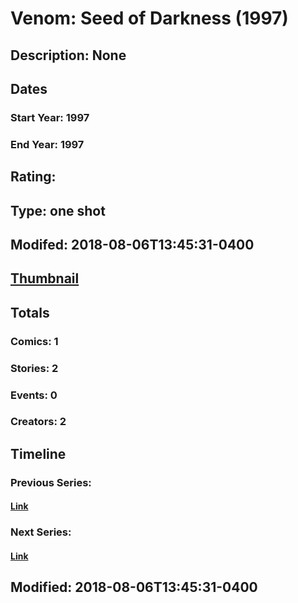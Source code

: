 # Venom: Seed of Darkness (1997)
## Description: None
## Dates
### Start Year: 1997
### End Year: 1997
## Rating: 
## Type: one shot
## Modifed: 2018-08-06T13:45:31-0400
## [Thumbnail](http://i.annihil.us/u/prod/marvel/i/mg/b/40/image_not_available.jpg)
## Totals
### Comics: 1
### Stories: 2
### Events: 0
### Creators: 2
## Timeline
### Previous Series: 
#### [Link]()
### Next Series: 
#### [Link]()
## Modified: 2018-08-06T13:45:31-0400
